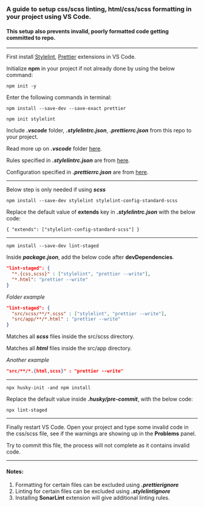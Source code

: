 ### A guide to setup css/scss linting, html/css/scss formatting in your project using VS Code.
#### This setup also prevents invalid, poorly formatted code getting committed to repo.

***

First install [Stylelint](https://marketplace.visualstudio.com/items?itemName=stylelint.vscode-stylelint), [Prettier](https://marketplace.visualstudio.com/items?itemName=esbenp.prettier-vscode) extensions in VS Code.

Initialize **npm** in your project if not already done by using the below command:

`npm init -y`

Enter the following commands in terminal:

`npm install --save-dev --save-exact prettier`

`npm init stylelint`

Include **_.vscode_** folder, **_.stylelintrc.json_**, **_.prettierrc.json_** from this repo to your project.

Read more up on **_.vscode_** folder [here](https://bobbyhadz.com/blog/what-is-vscode-folder).

Rules specified in **_.stylelintrc.json_** are from [here](https://stylelint.io/user-guide/rules).

Configuration specified in **_.prettierrc.json_** are from [here](https://prettier.io/docs/en/options.html).

***

Below step is only needed if using **_scss_**

`npm install --save-dev stylelint stylelint-config-standard-scss`

Replace the default value of **extends** key in **_.stylelintrc.json_** with the below code:

`{
  "extends": ["stylelint-config-standard-scss"]
}`

***

`npm install --save-dev lint-staged`

Inside **_package.json_**, add the below code after **devDependencies**.

``` json
"lint-staged": {
  "*.{css,scss}" : ["stylelint", "prettier --write"],
  "*.html": "prettier --write"
}
```


_Folder example_

``` json
"lint-staged": {
  "src/scss/**/*.scss" : ["stylelint", "prettier --write"],
  "src/app/**/*.html" : "prettier --write"
}
```

Matches all **_scss_** files inside the src/scss directory.

Matches all **_html_** files inside the src/app directory.

_Another example_

``` json
"src/**/*.{html,scss}" : "prettier --write"
```

***

`npx husky-init -and npm install`

Replace the default value inside **_.husky/pre-commit_**, with the below code:

`npx lint-staged`

***

Finally restart VS Code. Open your project and type some invalid code in the css/scss file, see if the warnings are showing up in the **Problems** panel. 

Try to commit this file, the process will not complete as it contains invalid code.

***

#### Notes:

1. Formatting for certain files can be excluded using **_.prettierignore_**
2. Linting for certain files can be excluded using **_.stylelintignore_**
3. Installing **SonarLint** extension will give additional linting rules.
